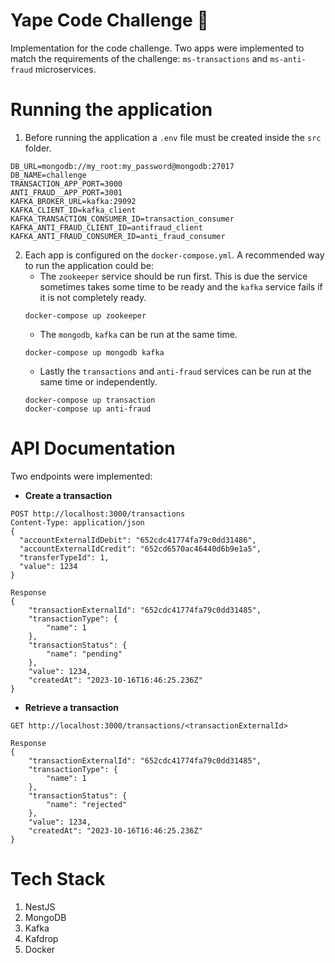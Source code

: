 # Yape Code Challenge :rocket:

Implementation for the code challenge. Two apps were implemented to match the requirements of the 
challenge: `ms-transactions` and `ms-anti-fraud` microservices.

# Running the application

1. Before running the application a `.env` file must be created inside the `src` folder.

```
DB_URL=mongodb://my_root:my_password@mongodb:27017
DB_NAME=challenge
TRANSACTION_APP_PORT=3000
ANTI_FRAUD__APP_PORT=3001
KAFKA_BROKER_URL=kafka:29092
KAFKA_CLIENT_ID=kafka_client
KAFKA_TRANSACTION_CONSUMER_ID=transaction_consumer
KAFKA_ANTI_FRAUD_CLIENT_ID=antifraud_client
KAFKA_ANTI_FRAUD_CONSUMER_ID=anti_fraud_consumer
```

2. Each app is configured on the `docker-compose.yml`. A recommended way to run the application could be:
   - The `zookeeper` service should be run first. This is due the service sometimes takes some time to be ready and
   the `kafka` service fails if it is not completely ready.
   ```
   docker-compose up zookeeper
   ```
   - The `mongodb`, `kafka` can be run at the same time.
   ```
   docker-compose up mongodb kafka
   ```
   - Lastly the `transactions` and `anti-fraud` services can be run at the same time or independently.
   ```
   docker-compose up transaction
   docker-compose up anti-fraud
   ```

# API Documentation

Two endpoints were implemented:
- **Create a transaction**
```http request
POST http://localhost:3000/transactions
Content-Type: application/json
{
  "accountExternalIdDebit": "652cdc41774fa79c0dd31486",
  "accountExternalIdCredit": "652cd6570ac46440d6b9e1a5",
  "transferTypeId": 1,
  "value": 1234
}

Response
{
    "transactionExternalId": "652cdc41774fa79c0dd31485",
    "transactionType": {
        "name": 1
    },
    "transactionStatus": {
        "name": "pending"
    },
    "value": 1234,
    "createdAt": "2023-10-16T16:46:25.236Z"
}
```
- **Retrieve a transaction**
```http request
GET http://localhost:3000/transactions/<transactionExternalId>

Response
{
    "transactionExternalId": "652cdc41774fa79c0dd31485",
    "transactionType": {
        "name": 1
    },
    "transactionStatus": {
        "name": "rejected"
    },
    "value": 1234,
    "createdAt": "2023-10-16T16:46:25.236Z"
}
```

# Tech Stack

<ol>
  <li> NestJS </li>
  <li> MongoDB </li>
  <li> Kafka </li>
  <li> Kafdrop </li>
  <li> Docker </li>
</ol>
